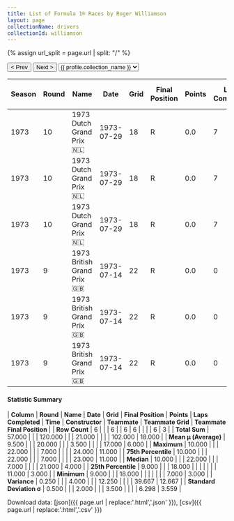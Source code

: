 ```yaml
---
title: List of Formula 1® Races by Roger Williamson
layout: page
collectionName: drivers
collectionId: williamson
---
```


{% assign url_split = page.url | split: "/" %}
<div id="collection-navigation">
<button onclick="selector.options[selector.selectedIndex-1].value && (window.location = selector.options[selector.selectedIndex-1].value);">&lt; Prev</button>
<button onclick="selector.options[selector.selectedIndex+1].value && (window.location = selector.options[selector.selectedIndex+1].value);">Next &gt;</button>
<select id="selector" onchange="this.options[this.selectedIndex].value && (window.location = this.options[this.selectedIndex].value);">
  {% for collectionId in site.data[page.collectionName].refs %}
    {% if collectionId == page.collectionId %}
      {% assign selected = "selected" %}
    {% else %}
      {% assign selected = "" %}
    {% endif %}
    {% assign profile = site.data[page.collectionName][collectionId].profile %}
    <option value="/f1/{{ page.collectionName }}/{{ collectionId }}/{{ url_split[4] }}" {{ selected }}>{{ profile.collection_name }}</option>
  {% endfor %}
</select>
</div>

| Season | Round | Name | Date | Grid | Final Position | Points | Laps Completed | Time | Constructor | Teammate | Teammate Grid | Teammate Final Position |
|--|--|--|--|--|--|--|--|--|--|--|--|--|
| 1973 | 10 | 1973 Dutch Grand Prix 🇳🇱 | 1973-07-29 | 18 | R | 0.0 | 7 |   | March 🇬🇧 | [James Hunt 🇬🇧](/f1/drivers/hunt) | 7 | 3 |
| 1973 | 10 | 1973 Dutch Grand Prix 🇳🇱 | 1973-07-29 | 18 | R | 0.0 | 7 |   | March 🇬🇧 | [David Purley 🇬🇧](/f1/drivers/purley) | 21 | R |
| 1973 | 10 | 1973 Dutch Grand Prix 🇳🇱 | 1973-07-29 | 18 | R | 0.0 | 7 |   | March 🇬🇧 | [Mike Beuttler 🇬🇧](/f1/drivers/beuttler) | 23 | R |
| 1973 | 9 | 1973 British Grand Prix 🇬🇧 | 1973-07-14 | 22 | R | 0.0 | 0 |   | March 🇬🇧 | [James Hunt 🇬🇧](/f1/drivers/hunt) | 11 | 4 |
| 1973 | 9 | 1973 British Grand Prix 🇬🇧 | 1973-07-14 | 22 | R | 0.0 | 0 |   | March 🇬🇧 | [Mike Beuttler 🇬🇧](/f1/drivers/beuttler) | 24 | 11 |
| 1973 | 9 | 1973 British Grand Prix 🇬🇧 | 1973-07-14 | 22 | R | 0.0 | 0 |   | March 🇬🇧 | [David Purley 🇬🇧](/f1/drivers/purley) | 16 | R |

#### Statistic Summary

| **Column** | **Round** | **Name** | **Date** | **Grid** | **Final Position** | **Points** | **Laps Completed** | **Time** | **Constructor** | **Teammate** | **Teammate Grid** | **Teammate Final Position** |
| **Row Count** | 6 |  |  | 6 |  | 6 | 6 |  |  |  | 6 | 3 |
| **Total Sum** | 57.000 |  |  | 120.000 |  |  | 21.000 |  |  |  | 102.000 | 18.000 |
| **Mean μ (Average)** | 9.500 |  |  | 20.000 |  |  | 3.500 |  |  |  | 17.000 | 6.000 |
| **Maximum** | 10.000 |  |  | 22.000 |  |  | 7.000 |  |  |  | 24.000 | 11.000 |
| **75th Percentile** | 10.000 |  |  | 22.000 |  |  | 7.000 |  |  |  | 23.000 | 11.000 |
| **Median** | 10.000 |  |  | 22.000 |  |  | 7.000 |  |  |  | 21.000 | 4.000 |
| **25th Percentile** | 9.000 |  |  | 18.000 |  |  |  |  |  |  | 11.000 | 3.000 |
| **Minimum** | 9.000 |  |  | 18.000 |  |  |  |  |  |  | 7.000 | 3.000 |
| **Variance** | 0.250 |  |  | 4.000 |  |  | 12.250 |  |  |  | 39.667 | 12.667 |
| **Standard Deviation σ** | 0.500 |  |  | 2.000 |  |  | 3.500 |  |  |  | 6.298 | 3.559 |

Download data: [json]({{ page.url | replace:'.html','.json' }}), [csv]({{ page.url | replace:'.html','.csv' }})

